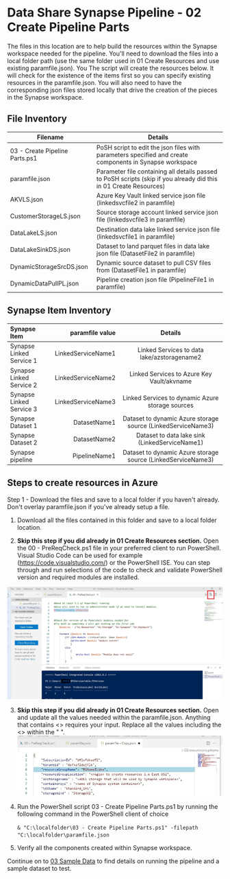 # Data Share Synapse Pipeline - 02 Create Pipeline Parts

The files in this location are to help build the resources within the Synapse workspace needed for the pipeline.  You'll need to download the files into a local folder path (use the same folder used in 01 Create Resources and use existing paramfile.json).  You  The script will create the resources below.  It will check for the existence of the items first so you can specify existing resources in the paramfile.json.  You will also need to have the corresponding json files stored locally that drive the creation of the pieces in the Synapse workspace.  

## File Inventory

Filename  | Details
------------- | -------------
03 - Create Pipeline Parts.ps1  | PoSH script to edit the json files with parameters specified and create components in Synapse workspace
paramfile.json | Parameter file containing all details passed to PoSH scripts (skip if you already did this in 01 Create Resources)
AKVLS.json | Azure Key Vault linked service json file (linkedsvcfile2 in paramfile)
CustomerStorageLS.json | Source storage account linked service json file (linkedsvcfile3 in paramfile)
DataLakeLS.json | Destination data lake linked service json file (linkedsvcfile1 in paramfile) 
DataLakeSinkDS.json | Dataset to land parquet files in data lake json file (DatasetFile2 in paramfile)
DynamicStorageSrcDS.json | Dynamic source dataset to pull CSV files from (DatasetFile1 in paramfile)  
DynamicDataPullPL.json | Pipeline creation json file (PipelineFile1 in paramfile) 

## Synapse Item Inventory

Synapse Item | paramfile value | Details
| :--- | ---: | :---:
Synapse Linked Service 1 | LinkedServiceName1 | Linked Services to data lake/azstoragename2
Synapse Linked Service 2 | LinkedServiceName2 | Linked Services to Azure Key Vault/akvname
Synapse Linked Service 3 | LinkedServiceName3 | Linked Services to dynamic Azure storage sources
Synapse Dataset 1 | DatasetName1 | Dataset to dynamic Azure storage source (LinkedServiceName3)
Synapse Dataset 2 | DatasetName2 | Dataset to data lake sink (LinkedServiceName1)
Synapse pipeline| PipelineName1 | Dataset to dynamic Azure storage source (LinkedServiceName3)

## Steps to create resources in Azure  

Step 1 - Download the files and save to a local folder if you haven't already. Don't overlay paramfile.json if you've already setup a file. 

1. Download all the files contained in this folder and save to a local folder location.  

2. **Skip this step if you did already in 01 Create Resources section.**  Open the 00 - PreReqCheck.ps1 file in your preferred client to run PowerShell.  Visual Studio Code can be used for example (https://code.visualstudio.com/) or the PowerShell ISE.  You can step through and run selections of the code to check and validate PowerShell version and required modules are installed.
  
![alt text](https://github.com/hfoley/EDU/blob/master/images/VSCodeRunSelection.jpg?raw=true)

3. **Skip this step if you did already in 01 Create Resources section.**  Open and update all the values needed within the paramfile.json.  Anything that contains <> requires your input.  Replace all the values including the <> within the " ".  
	![alt text](https://github.com/hfoley/EDU/blob/master/images/EditingParamFile.jpg?raw=true)
  
4.  Run the PowerShell script 03 - Create Pipeline Parts.ps1 by running the following command in the PowerShell client of choice

	`& "C:\localfolder\03 - Create Pipeline Parts.ps1" -filepath "C:\localfolder\paramfile.json`

5.  Verify all the components created within Synapse workspace. 

Continue on to [03 Sample Data](https://github.com/hfoley/DataSharePipeline/tree/main/03%20Sample%20Data) to find details on running the pipeline and a sample dataset to test.  



